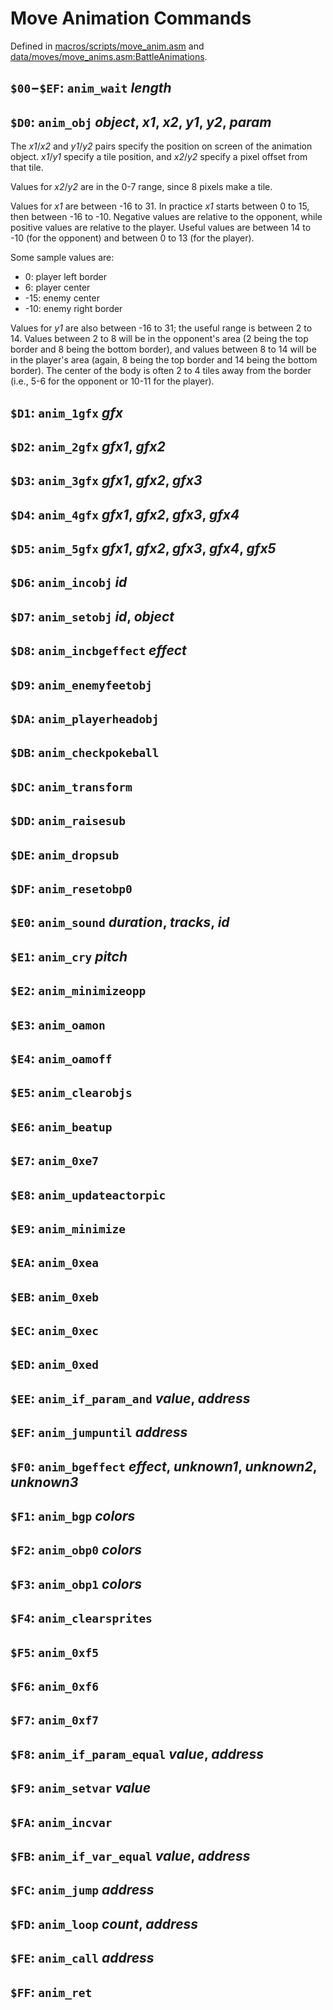 # Move Animation Commands

Defined in [macros/scripts/move_anim.asm](/macros/scripts/move_anim.asm) and [data/moves/move_anims.asm:BattleAnimations](/data/moves/move_anims.asm).


## `$00`−`$EF`: `anim_wait` *length*

## `$D0`: `anim_obj` *object*, *x1*, *x2*, *y1*, *y2*, *param*

The *x1*/*x2* and *y1*/*y2* pairs specify the position on screen of the animation object.
*x1*/*y1* specify a tile position, and *x2*/*y2* specify a pixel offset from that tile. 

Values for *x2*/*y2* are in the 0-7 range, since 8 pixels make a tile.

Values for *x1* are between -16 to 31. In practice *x1* starts between 0 to 15, then between -16 to -10. Negative values are relative to the opponent, while positive values are relative to the player. Useful values are between 14 to -10 (for the opponent) and between 0 to 13 (for the player).

Some sample values are:

- 0: player left border
- 6: player center
- -15: enemy center
- -10: enemy right border

Values for *y1* are also between -16 to 31; the useful range is between 2 to 14.
Values between 2 to 8 will be in the opponent's area (2 being the top border and 8 being the
bottom border), and values between 8 to 14 will be in the player's area (again, 8 being the top border and 14 being the bottom border).
The center of the body is often 2 to 4 tiles away from the border (i.e., 5-6 for the opponent or 10-11 for the player).

## `$D1`: `anim_1gfx` *gfx*

## `$D2`: `anim_2gfx` *gfx1*, *gfx2*

## `$D3`: `anim_3gfx` *gfx1*, *gfx2*, *gfx3*

## `$D4`: `anim_4gfx` *gfx1*, *gfx2*, *gfx3*, *gfx4*

## `$D5`: `anim_5gfx` *gfx1*, *gfx2*, *gfx3*, *gfx4*, *gfx5*

## `$D6`: `anim_incobj` *id*

## `$D7`: `anim_setobj` *id*, *object*

## `$D8`: `anim_incbgeffect` *effect*

## `$D9`: `anim_enemyfeetobj`

## `$DA`: `anim_playerheadobj`

## `$DB`: `anim_checkpokeball`

## `$DC`: `anim_transform`

## `$DD`: `anim_raisesub`

## `$DE`: `anim_dropsub`

## `$DF`: `anim_resetobp0`

## `$E0`: `anim_sound` *duration*, *tracks*, *id*

## `$E1`: `anim_cry` *pitch*

## `$E2`: `anim_minimizeopp`

## `$E3`: `anim_oamon`

## `$E4`: `anim_oamoff`

## `$E5`: `anim_clearobjs`

## `$E6`: `anim_beatup`

## `$E7`: `anim_0xe7`

## `$E8`: `anim_updateactorpic`

## `$E9`: `anim_minimize`

## `$EA`: `anim_0xea`

## `$EB`: `anim_0xeb`

## `$EC`: `anim_0xec`

## `$ED`: `anim_0xed`

## `$EE`: `anim_if_param_and` *value*, *address*

## `$EF`: `anim_jumpuntil` *address*

## `$F0`: `anim_bgeffect` *effect*, *unknown1*, *unknown2*, *unknown3*

## `$F1`: `anim_bgp` *colors*

## `$F2`: `anim_obp0` *colors*

## `$F3`: `anim_obp1` *colors*

## `$F4`: `anim_clearsprites`

## `$F5`: `anim_0xf5`

## `$F6`: `anim_0xf6`

## `$F7`: `anim_0xf7`

## `$F8`: `anim_if_param_equal` *value*, *address*

## `$F9`: `anim_setvar` *value*

## `$FA`: `anim_incvar`

## `$FB`: `anim_if_var_equal` *value*, *address*

## `$FC`: `anim_jump` *address*

## `$FD`: `anim_loop` *count*, *address*

## `$FE`: `anim_call` *address*

## `$FF`: `anim_ret`
